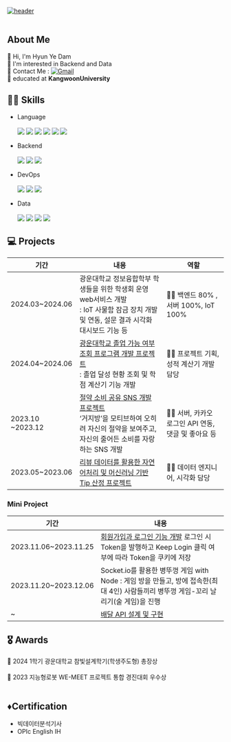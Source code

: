<a href="https://github.com/yedamhy" target="_blank">
  <img src="https://github.com/user-attachments/assets/0810396f-0b0c-4a6f-8d49-a2ba999d0333" alt="header">
</a>
<br></br>

<h2>About Me</h2>
👋 Hi, I'm Hyun Ye Dam <br>
🤔 I'm interested in Backend and Data <br>
📧 Contact Me : 
<a href="mailto:yeadalm04@gmail.com">
  <img src="https://img.shields.io/badge/Gmail-EA4335?style=flat&logo=Gmail&logoColor=white" alt="Gmail">
</a>
<br>
📄 educated at <b>KangwoonUniversity</b>

<h2>👩‍💻 Skills</h2>
  
- Language <br><br>
  <img src = "https://img.shields.io/badge/Java-ED8B00?style=for-the-badge&logo=openjdk&logoColor=white">
  <img src = "https://img.shields.io/badge/Python-3776AB?style=for-the-badge&logo=python&logoColor=white">
  <img src = "https://img.shields.io/badge/JavaScript-F7DF1E?style=for-the-badge&logo=JavaScript&logoColor=white">
  <img src=  "https://img.shields.io/badge/R-276DC3?style=for-the-badge&logo=R&logoColor=white"/> 
  <img src = "https://img.shields.io/badge/HTML-DB7093?style=for-the-badge&logo=html5&logoColor=white">
  <img src = "https://img.shields.io/badge/CSS-D83B01?&style=for-the-badge&logo=css3&logoColor=white"><br/>   

- Backend <br><br>
  <img src = "https://img.shields.io/badge/SpringBoot-6DB33F?style=for-the-badge&logo=spring boot&logoColor=white">
  <img  src ="https://img.shields.io/badge/MySQL-4479A1.svg?&style=for-the-badge&logo=MYSQL&logoColor=white"/>
  <img src ="https://img.shields.io/badge/Node.js-43853D?style=for-the-badge&logo=node.js&logoColor=white">
  
- DevOps <br><br>
  <img src ="https://img.shields.io/badge/AWS-%23FF9900.svg?style=for-the-badge&logo=amazon-aws&logoColor=white">
  <img src = "https://img.shields.io/badge/Google_Cloud-4285F4?style=for-the-badge&logo=google-cloud&logoColor=white">
  <img src = "https://img.shields.io/badge/github%20actions-%232671E5.svg?style=for-the-badge&logo=githubactions&logoColor=white">

- Data <br><br>
  <img src="https://img.shields.io/badge/Google Colab-F9AB00?style=flat&logo=Google Colab&logoColor=white"/>
  <img src="https://img.shields.io/badge/Jupyter-F37626?style=flat&logo=Jupyter&logoColor=white"/>
  <img src="https://img.shields.io/badge/Anaconda-44A833?style=flat&logo=Anaconda&logoColor=white"/>
  <img src="https://img.shields.io/badge/scikit-learn-F7931E?style=flat&logo=scikit-learn&logoColor=white"/>

<h2>💻 Projects </h2>

| 기간 | 내용 | 역할 |
| --- | --- | --- |
| 2024.03~2024.06 | 광운대학교 정보융합학부 학생들을 위한 학생회 운영 web서비스 개발<br> : IoT 사물함 잠금 장치 개발 및 연동, 설문 결과 시각화 대시보드 기능 등 | 🙋‍♀️ 백엔드 80% , 서버 100%, IoT 100% |
| 2024.04~2024.06 | <a href = "https://github.com/yedamhy/KW-Graduation">광운대학교 졸업 가능 여부 조회 프로그램 개발 프로젝트</a><br> : 졸업 달성 현황 조회 및 학점 계산기 기능 개발 | 🙋‍♀️ 프로젝트 기획, 성적 계산기 개발 담당 | 
| 2023.10 ~2023.12 | <a href = "https://github.com/yedamhy/savemoney">절약 소비 공유 SNS 개발 프로젝트<a/> <br> ‘거지방’을 모티브하여 오히려 자신의 절약을 보여주고, 자신의 줄어든 소비를 자랑하는 SNS 개발  | 🙋‍♀️ 서버, 카카오 로그인 API 연동, 댓글 및 좋아요 등 |
| 2023.05~2023.06 | <a href = "https://github.com/yedamhy/NLP_project"> 리뷰 데이터를 활용한 자연어처리 및 머신러닝 기반 Tip 산정 프로젝트 | 🙋‍♀️ 데이터 엔지니어, 시각화 담당 |
<h3>Mini Project</h3>

| 기간 | 내용 |
| --- | --- |
| 2023.11.06~2023.11.25| <a href = "https://github.com/yedamhy/LoginAndJoin">회원가입과 로그인 기능 개발</a> 로그인 시 Token을 발행하고 Keep Login 클릭 여부에 따라 Token을 쿠키에 저장 |
| 2023.11.20~2023.12.06 | Socket.io를 활용한 병뚜껑 게임 with Node : 게임 방을 만들고, 방에 접속한(최대 4인) 사람들끼리 병뚜껑 게임-꼬리 날리기(술 게임)을 진행 |
| ~ | <a href = "https://github.com/yedamhy/DeliveryAPI"> 배달 API 설계 및 구현 </a> |

<h2>🎖️ Awards </h2>
🥇 2024 1학기 광운대학교 참빛설계학기(학생주도형) 총장상<br><br>
🥉 2023 지능형로봇 WE-MEET 프로젝트 통합 경진대회 우수상 
<br><br>
<h2> ♦️Certification</h2>

- 빅데이터분석기사
- OPIc English IH
<!--
**yedamhy/yedamhy** is a ✨ _special_ ✨ repository because its `README.md` (this file) appears on your GitHub profile.

Here are some ideas to get you started:

- 🔭 I’m currently working on ...
- 🌱 I’m currently learning ...
- 👯 I’m looking to collaborate on ...
- 🤔 I’m looking for help with ...
- 💬 Ask me about ...
- 📫 How to reach me: ...
- 😄 Pronouns: ...
- ⚡ Fun fact: ...
-->
